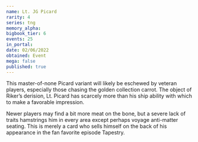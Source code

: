 ```yaml
---
name: Lt. JG Picard
rarity: 4
series: tng
memory_alpha:
bigbook_tier: 6
events: 25
in_portal:
date: 02/06/2022
obtained: Event
mega: false
published: true
---
```


This master-of-none Picard variant will likely be eschewed by veteran players, especially those chasing the golden collection carrot. The object of Riker’s derision, Lt. Picard has scarcely more than his ship ability with which to make a favorable impression.

Newer players may find a bit more meat on the bone, but a severe lack of traits hamstrings him in every area except perhaps voyage anti-matter seating. This is merely a card who sells himself on the back of his appearance in the fan favorite episode Tapestry.
